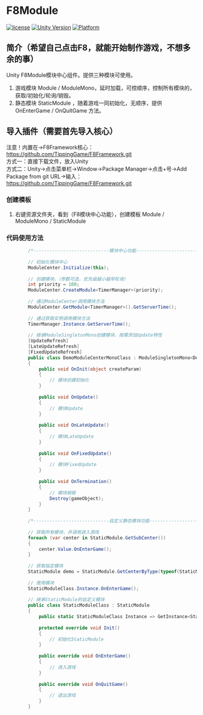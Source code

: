 # F8Module

[![license](http://img.shields.io/badge/license-MIT-green.svg)](https://opensource.org/licenses/MIT) 
[![Unity Version](https://img.shields.io/badge/unity-2021.3.15f1-blue)](https://unity.com) 
[![Platform](https://img.shields.io/badge/platform-Win%20%7C%20Android%20%7C%20iOS%20%7C%20Mac%20%7C%20Linux%20%7C%20WebGL-orange)]() 

## 简介（希望自己点击F8，就能开始制作游戏，不想多余的事）
Unity F8Module模块中心组件。提供三种模块可使用。  
1. 游戏模块 Module / ModuleMono，延时加载，可控顺序，控制所有模块的，获取/初始化/轮询/销毁。
2. 静态模块 StaticModule ，随着游戏一同初始化，无顺序，提供 OnEnterGame / OnQuitGame 方法。

## 导入插件（需要首先导入核心）
注意！内置在->F8Framework核心：https://github.com/TippingGame/F8Framework.git  
方式一：直接下载文件，放入Unity  
方式二：Unity->点击菜单栏->Window->Package Manager->点击+号->Add Package from git URL->输入：https://github.com/TippingGame/F8Framework.git  

### 创建模板

1. 右键资源文件夹，看到（F8模块中心功能），创建模板 Module / ModuleMono / StaticModule  

### 代码使用方法
```C#
        /*----------------------------模块中心功能----------------------------*/
        
        // 初始化模块中心
        ModuleCenter.Initialize(this);
        
        // 创建模块，（参数可选，优先级越小越早轮询）
        int priority = 100;
        ModuleCenter.CreateModule<TimerManager>(priority);
        
        // 通过ModuleCenter调用模块方法
        ModuleCenter.GetModule<TimerManager>().GetServerTime();
        
        // 通过获取实例调用模块方法
        TimerManager.Instance.GetServerTime();
        
        // 继承ModuleSingletonMono创建模块，按需添加Update特性
        [UpdateRefresh]
        [LateUpdateRefresh]
        [FixedUpdateRefresh]
        public class DemoModuleCenterMonoClass : ModuleSingletonMono<DemoModuleCenterMonoClass>, IModule
        {
            public void OnInit(object createParam)
            {
                // 模块创建初始化
            }
        
            public void OnUpdate()
            {
                // 模块Update
            }
        
            public void OnLateUpdate()
            {
                // 模块LateUpdate
            }
        
            public void OnFixedUpdate()
            {
                // 模块FixedUpdate
            }
        
            public void OnTermination()
            {
                // 模块销毁
                Destroy(gameObject);
            }
        }
        
        /*----------------------------自定义静态模块功能----------------------------*/
        
        // 获取所有模块，并调用进入游戏
        foreach (var center in StaticModule.GetSubCenter())
        {
            center.Value.OnEnterGame();
        }
        
        // 获取指定模块
        StaticModule demo = StaticModule.GetCenterByType(typeof(StaticModuleClass));
        
        // 使用模块
        StaticModuleClass.Instance.OnEnterGame();
        
        // 继承StaticModule的自定义模块
        public class StaticModuleClass : StaticModule
        {
            public static StaticModuleClass Instance => GetInstance<StaticModuleClass>();
            
            protected override void Init()
            {
                // 初始化StaticModule
            }
                
            public override void OnEnterGame()
            {
                // 进入游戏
            }
        
            public override void OnQuitGame()
            {
                // 退出游戏
            }
        }
```


